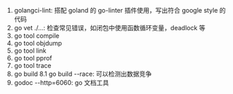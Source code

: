 1. golangci-lint: 搭配 goland 的 go-linter 插件使用，写出符合 google style 的代码
2. go vet ./...: 检查常见错误，如闭包中使用函数循环变量，deadlock 等
3. go tool compile
4. go tool objdump
5. go tool link
6. go tool pprof
7. go tool trace
8. go build
	8.1 go build --race: 可以检测出数据竞争
9. godoc --http=6060: go 文档工具